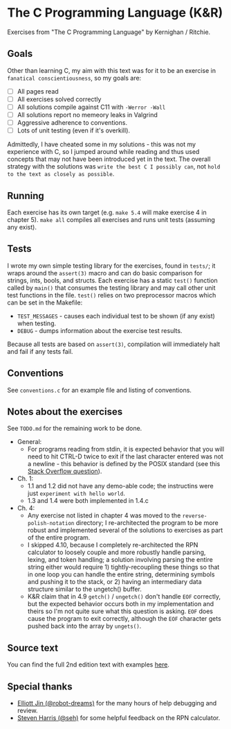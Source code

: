 # The C Programming Language (K&R)
Exercises from "The C Programming Language" by Kernighan / Ritchie.

## Goals
Other than learning C, my aim with this text was for it to be an exercise in `fanatical conscientiousness`, so my goals are:
- [ ] All pages read
- [ ] All exercises solved correctly
- [ ] All solutions compile against C11 with `-Werror -Wall`
- [ ] All solutions report no memeory leaks in Valgrind
- [ ] Aggressive adherence to conventions.
- [ ] Lots of unit testing (even if it's overkill). 

Admittedly, I have cheated some in my solutions - this was not my experience with C, so I jumped around while reading and thus used concepts that may not have been introduced yet in the
text. The overall strategy with the solutions was `write the best C I possibly can`, not `hold to the text as closely as possible`.

## Running
Each exercise has its own target (e.g. `make 5.4` will make exercise 4 in chapter 5). `make all` compiles all exercises and runs unit tests (assuming any exist).

## Tests
I wrote my own simple testing library for the exercises, found in `tests/`; it wraps around the `assert(3)` macro and can do basic comparison for strings, ints, bools, and structs. Each exercise has a static `test()` function called by `main()` that consumes the testing library and may call other unit test functions in the file. `test()` relies on two preprocessor macros which can be set in the Makefile:
* `TEST_MESSAGES` - causes each individual test to be shown (if any exist) when testing.
* `DEBUG` - dumps information about the exercise test results.

Because all tests are based on `assert(3)`, compilation will immediately halt and fail
if any tests fail.

## Conventions
See `conventions.c` for an example file and listing of conventions.

## Notes about the exercises
See `TODO.md` for the remaining work to be done.
* General:
  * For programs reading from stdin, it is expected behavior that you will need to hit CTRL-D twice to exit if the last character entered was not a newline - this behavior is defined by the POSIX standard (see this [Stack Overflow question](https://stackoverflow.com/questions/21260674/why-do-i-need-to-type-ctrl-d-twice-to-mark-end-of-file?utm_medium=organic&utm_source=google_rich_qa&utm_campaign=google_rich_qa)).
* Ch. 1:
  * 1.1 and 1.2 did not have any demo-able code; the instructins were just `experiment with hello world`.
  * 1.3 and 1.4 were both implemented in 1.4.c
* Ch. 4:
  * Any exercise not listed in chapter 4 was moved to the `reverse-polish-notation` directory; I re-architected the program to be more robust and implemented several of the solutions to exercises as part of the entire program.
  * I skipped 4.10, because I completely re-architected the RPN calculator to loosely couple and more robustly handle parsing, lexing, and token handling; a solution involving parsing the entire string either would require 1) tightly-recoupling these  things so that in one loop you can handle the entire string, determining symbols and pushing it to the stack, or 2) having an intermediary data structure similar to the ungetch() buffer.
  * K&R claim that in 4.9 `getch()` / `ungetch()` don't handle `EOF` correctly, but the expected behavior occurs both in my implementation and theirs so I'm not quite sure what this question is asking. `EOF` does cause the program to exit correctly, although the `EOF` character gets pushed back into the array by `ungets()`.

## Source text
You can find the full 2nd edition text with examples [here](http://cs.indstate.edu/~cbasavaraj/cs559/the_c_programming_language_2.pdf).

## Special thanks
* [Elliott Jin (@robot-dreams)](https://github.com/robot-dreams) for the many hours of help debugging and review.
* [Steven Harris (@seh)](https://github.com/seh) for some helpful feedback on the RPN calculator.
